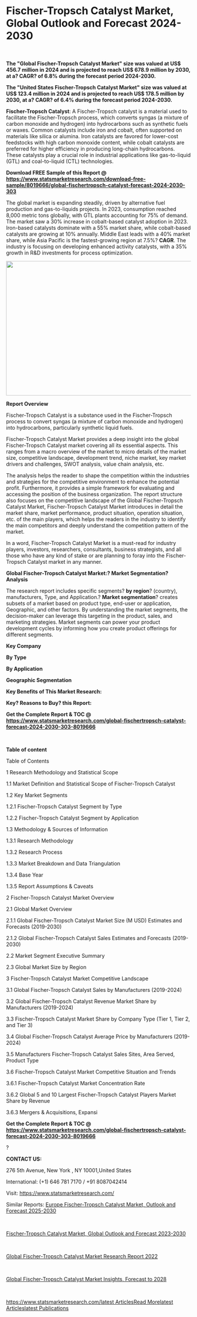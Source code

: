 <h1>Fischer-Tropsch Catalyst Market, Global Outlook and Forecast 2024-2030</h1><br/><p><strong>The "Global Fischer-Tropsch Catalyst Market" size was valued at US$ 456.7 million in 2024 and is projected to reach US$ 678.9 million by 2030, at a? <strong>CAGR</strong>? of 6.8% during the forecast period 2024-2030.</strong></p>
 
 
 
 <p><strong>The "United States Fischer-Tropsch Catalyst Market" size was valued at US$ 123.4 million in 2024 and is projected to reach US$ 178.5 million by 2030, at a? <strong>CAGR</strong>? of 6.4% during the forecast period 2024-2030.</strong></p>
 
 
 
 <p><strong>Fischer-Tropsch Catalyst</strong>: A Fischer-Tropsch catalyst is a material used to facilitate the Fischer-Tropsch process, which converts syngas (a mixture of carbon monoxide and hydrogen) into hydrocarbons such as synthetic fuels or waxes. Common catalysts include iron and cobalt, often supported on materials like silica or alumina. Iron catalysts are favored for lower-cost feedstocks with high carbon monoxide content, while cobalt catalysts are preferred for higher efficiency in producing long-chain hydrocarbons. These catalysts play a crucial role in industrial applications like gas-to-liquid (GTL) and coal-to-liquid (CTL) technologies.</p>
 
 
 
 <p><strong>Download FREE Sample of this Report @ <a href="https://www.statsmarketresearch.com/download-free-sample/8019666/global-fischertropsch-catalyst-forecast-2024-2030-303">https://www.statsmarketresearch.com/download-free-sample/8019666/global-fischertropsch-catalyst-forecast-2024-2030-303</a></strong></p>
 
 
 
 <p>The global market is expanding steadily, driven by alternative fuel production and gas-to-liquids projects. In 2023, consumption reached 8,000 metric tons globally, with GTL plants accounting for 75% of demand. The market saw a 30% increase in cobalt-based catalyst adoption in 2023. Iron-based catalysts dominate with a 55% market share, while cobalt-based catalysts are growing at 10% annually. Middle East leads with a 40% market share, while Asia Pacific is the fastest-growing region at 7.5%? <strong><strong>CAGR</strong></strong>. The industry is focusing on developing enhanced activity catalysts, with a 35% growth in R&D investments for process optimization.</p>
 
 
 
 <p><img alt="" src="https://www.24marketreports.com/assets/report-images/FischerTropschCatalystMarket.png" style="height:366px; width:731px" /></p>
 
 
 
 <p><strong>Report Overview</strong></p>
 
 
 
 <p>Fischer-Tropsch Catalyst is a substance used in the Fischer-Tropsch process to convert syngas (a mixture of carbon monoxide and hydrogen) into hydrocarbons, particularly synthetic liquid fuels.</p>
 
 
 
 <p>Fischer-Tropsch Catalyst Market provides a deep insight into the global Fischer-Tropsch Catalyst market covering all its essential aspects. This ranges from a macro overview of the market to micro details of the market size, competitive landscape, development trend, niche market, key market drivers and challenges, SWOT analysis, value chain analysis, etc.</p>
 
 
 
 <p>The analysis helps the reader to shape the competition within the industries and strategies for the competitive environment to enhance the potential profit. Furthermore, it provides a simple framework for evaluating and accessing the position of the business organization. The report structure also focuses on the competitive landscape of the Global Fischer-Tropsch Catalyst Market, Fischer-Tropsch Catalyst Market introduces in detail the market share, market performance, product situation, operation situation, etc. of the main players, which helps the readers in the industry to identify the main competitors and deeply understand the competition pattern of the market.</p>
 
 
 
 <p>In a word, Fischer-Tropsch Catalyst Market is a must-read for industry players, investors, researchers, consultants, business strategists, and all those who have any kind of stake or are planning to foray into the Fischer-Tropsch Catalyst market in any manner.</p>
 
 
 
 <p><strong>Global Fischer-Tropsch Catalyst Market:? Market Segmentation? Analysis</strong></p>
 
 
 
 <p>The research report includes specific segments? <strong>by region</strong>? (country), manufacturers, Type, and Application.? <strong>Market segmentation</strong>? creates subsets of a market based on product type, end-user or application, Geographic, and other factors. By understanding the market segments, the decision-maker can leverage this targeting in the product, sales, and marketing strategies. Market segments can power your product development cycles by informing how you create product offerings for different segments.</p>
 
 
 
 <p><strong>Key Company</strong></p>
 
 
 
 <p><strong>By Type</strong></p>
 
 
 
 <p><strong><strong>By Application</strong></strong></p>
 
 
 
 <p><strong>Geographic Segmentation</strong></p>
 
 
 
 <p><strong>Key Benefits of This Market Research:</strong></p>
 
 
 
 <p><strong>Key? <strong>Reasons to Buy</strong>? this Report:</strong></p>
 
 
 
 <div><b>Get the Complete Report & TOC @ <a href="https://www.statsmarketresearch.com/global-fischertropsch-catalyst-forecast-2024-2030-303-8019666">https://www.statsmarketresearch.com/global-fischertropsch-catalyst-forecast-2024-2030-303-8019666</a></b></div>
 
 
 
 <p><br />
 
 <b>Table of content</b></p>
 
 
 
 <p>Table of Contents<br />
 
 1 Research Methodology and Statistical Scope<br />
 
 1.1 Market Definition and Statistical Scope of Fischer-Tropsch Catalyst<br />
 
 1.2 Key Market Segments<br />
 
 1.2.1 Fischer-Tropsch Catalyst Segment by Type<br />
 
 1.2.2 Fischer-Tropsch Catalyst Segment by Application<br />
 
 1.3 Methodology & Sources of Information<br />
 
 1.3.1 Research Methodology<br />
 
 1.3.2 Research Process<br />
 
 1.3.3 Market Breakdown and Data Triangulation<br />
 
 1.3.4 Base Year<br />
 
 1.3.5 Report Assumptions & Caveats<br />
 
 2 Fischer-Tropsch Catalyst Market Overview<br />
 
 2.1 Global Market Overview<br />
 
 2.1.1 Global Fischer-Tropsch Catalyst Market Size (M USD) Estimates and Forecasts (2019-2030)<br />
 
 2.1.2 Global Fischer-Tropsch Catalyst Sales Estimates and Forecasts (2019-2030)<br />
 
 2.2 Market Segment Executive Summary<br />
 
 2.3 Global Market Size by Region<br />
 
 3 Fischer-Tropsch Catalyst Market Competitive Landscape<br />
 
 3.1 Global Fischer-Tropsch Catalyst Sales by Manufacturers (2019-2024)<br />
 
 3.2 Global Fischer-Tropsch Catalyst Revenue Market Share by Manufacturers (2019-2024)<br />
 
 3.3 Fischer-Tropsch Catalyst Market Share by Company Type (Tier 1, Tier 2, and Tier 3)<br />
 
 3.4 Global Fischer-Tropsch Catalyst Average Price by Manufacturers (2019-2024)<br />
 
 3.5 Manufacturers Fischer-Tropsch Catalyst Sales Sites, Area Served, Product Type<br />
 
 3.6 Fischer-Tropsch Catalyst Market Competitive Situation and Trends<br />
 
 3.6.1 Fischer-Tropsch Catalyst Market Concentration Rate<br />
 
 3.6.2 Global 5 and 10 Largest Fischer-Tropsch Catalyst Players Market Share by Revenue<br />
 
 3.6.3 Mergers & Acquisitions, Expansi</p>
 
 
 
 <div><b>Get the Complete Report & TOC @ <a href="https://www.statsmarketresearch.com/global-fischertropsch-catalyst-forecast-2024-2030-303-8019666">https://www.statsmarketresearch.com/global-fischertropsch-catalyst-forecast-2024-2030-303-8019666</a></b></div>
 
 
 
 <p>? </p>
 
 
 
 <p><b>CONTACT US:</b><br />
 
 276 5th Avenue, New York , NY 10001,United States<br />
 
 International: (+1) 646 781 7170 / +91 8087042414<br />
 
 Visit: <a href="https://www.statsmarketresearch.com/">https://www.statsmarketresearch.com/</a><br />
 
 Similar Reports: <a href="https://www.statsmarketresearch.com/global-fischertropsch-catalyst-forecast-2024-2030-303-8019666">Europe Fischer-Tropsch Catalyst Market, Outlook and Forecast 2025-2030</a><br />
 
 <br />
 
 <a href="https://www.statsmarketresearch.com/global-fischertropsch-catalyst-forecast-2024-2030-303-8019666">Fischer-Tropsch Catalyst Market, Global Outlook and Forecast 2023-2030</a><br />
 
 <br />
 
 <a href="https://www.statsmarketresearch.com/global-fischertropsch-catalyst-forecast-2024-2030-303-8019666">Global Fischer-Tropsch Catalyst Market Research Report 2022</a><br />
 
 <br />
 
 <a href="https://www.statsmarketresearch.com/global-fischertropsch-catalyst-forecast-2024-2030-303-8019666">Global Fischer-Tropsch Catalyst Market Insights, Forecast to 2028</a><br />
 
 <br />
 
 <a href="https://gyeongbokgung.com">https://www.statsmarketresearch.com/</a><a href="https://hallyeomaritime.com">latest Articles</a><a href="https://jingwansa.com">Read More</a><a href="https://nguoiviet.jp/">latest Articles</a><a href="https://www.intelmarketresearch.com/">latest Publications</a></p>